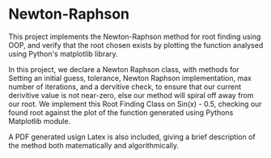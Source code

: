 # Newton-Raphson
This project implements the Newton-Raphson method for root finding using OOP, and verify that the root chosen exists by plotting the function analysed using Python's matplotlib library. 

In this project, we declare a Newton Raphson class, with methods for Setting an initial guess, tolerance, Newton Raphson implementation, max number of iterations, and a dervitive check, to ensure that our current derivitive value is not near-zero, else our method will spiral off away from our root. We implement this Root Finding Class on Sin(x) - 0.5, checking our found root against the plot of the function generated using Pythons Matplotlib module. 

A PDF generated usign Latex is also included, giving a brief description of the method both matematically and algorithmically.
